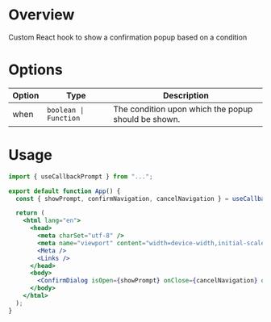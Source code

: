 # Overview

Custom React hook to show a confirmation popup based on a condition

# Options

| Option | Type                  | Description                                         |
| ------ | --------------------- | --------------------------------------------------- |
| when   | `boolean \| Function` | The condition upon which the popup should be shown. |

# Usage

```jsx
import { useCallbackPrompt } from "...";

export default function App() {
  const { showPrompt, confirmNavigation, cancelNavigation } = useCallbackPrompt({ when: true });

  return (
    <html lang="en">
      <head>
        <meta charSet="utf-8" />
        <meta name="viewport" content="width=device-width,initial-scale=1" />
        <Meta />
        <Links />
      </head>
      <body>
        <ConfirmDialog isOpen={showPrompt} onClose={cancelNavigation} onConfirm={confirmNavigation} />
      </body>
    </html>
  );
}
```
